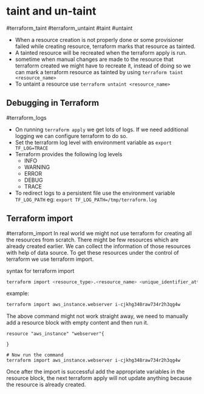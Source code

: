 # taint and un-taint
#terraform_taint #terraform_untaint #taint #untaint
- When a resource creation is not properly done or some provisioner failed while creating resource, terraform marks that resource as tainted.
- A tainted resource will be recreated when the terraform apply is run.
- sometime when manual changes are made to the resource that terraform created we might have to recreate it, instead of doing so we can mark a terraform resource as tainted by using `terraform taint <resource_name>`
- To untaint a resource use `terraform untaint <resource_name>`

## Debugging in Terraform
#terraform_logs
- On running `terraform apply` we get lots of logs. If we need additional logging we can configure terraform to do so.
- Set the terraform log level with environment variable as `export TF_LOG=TRACE`
- Terraform provides the following log levels
	- INFO
	- WARNING
	- ERROR
	- DEBUG
	- TRACE
- To redirect logs to a persistent file use the environment variable `TF_LOG_PATH` eg: `export TF_LOG_PATH=/tmp/terraform.log`

## Terraform import
#terraform_import
In real world we might not use terraform for creating all the resources from scratch. There might be few resources which are already created earlier. We can collect the information of those resources with help of data source. To get these resources under the control of terraform we use terraform import.

syntax for terraform import
```sh
terraform import <resource_type>.<resource_name> <unique_identifier_attribute>
```

example:
```sh
terraform import aws_instance.webserver i-cjkhg348raw734r2h3qg4w
```

The above command might not work straight away, we need to manually add a resource block with empty content and then run it.

```
resource "aws_instance" "webserver"{

}

# Now run the command
terraform import aws_instance.webserver i-cjkhg348raw734r2h3qg4w
```

Once after the import is successful add the appropriate variables in the resource block, the next terraform apply will not update anything because the resource is already created.
